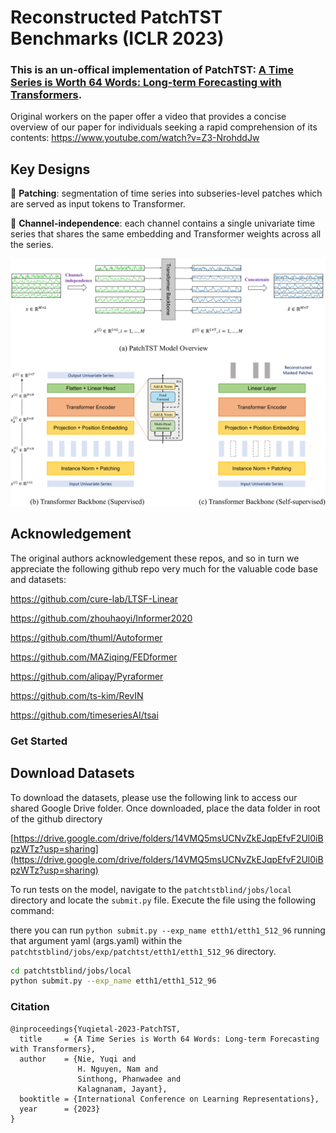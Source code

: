 # Reconstructed PatchTST Benchmarks (ICLR 2023)

### This is an un-offical implementation of PatchTST: [A Time Series is Worth 64 Words: Long-term Forecasting with Transformers](https://arxiv.org/abs/2211.14730). 

Original workers on the paper offer a video that provides a concise overview of our paper for individuals seeking a rapid comprehension of its contents: https://www.youtube.com/watch?v=Z3-NrohddJw


## Key Designs

:star2: **Patching**: segmentation of time series into subseries-level patches which are served as input tokens to Transformer.

:star2: **Channel-independence**: each channel contains a single univariate time series that shares the same embedding and Transformer weights across all the series.

![alt text](https://github.com/xmootoo/patchtstblind/blob/main/assets/model.png)

## Acknowledgement

The original authors acknowledgement these repos, and so in turn we appreciate the following github repo very much for the valuable code base and datasets:

https://github.com/cure-lab/LTSF-Linear

https://github.com/zhouhaoyi/Informer2020

https://github.com/thuml/Autoformer

https://github.com/MAZiqing/FEDformer

https://github.com/alipay/Pyraformer

https://github.com/ts-kim/RevIN

https://github.com/timeseriesAI/tsai


### Get Started

## Download Datasets

To download the datasets, please use the following link to access our shared Google Drive folder. Once downloaded, place the data folder in root of the github directory

[https://drive.google.com/drive/folders/14VMQ5msUCNvZkEJqpEfvF2Ul0iBpzWTz?usp=sharing](https://drive.google.com/drive/folders/14VMQ5msUCNvZkEJqpEfvF2Ul0iBpzWTz?usp=sharing)

To run tests on the model, navigate to the `patchtstblind/jobs/local` directory and locate the `submit.py` file. Execute the file using the following command:

there you can run ``python submit.py --exp_name etth1/etth1_512_96`` running that argument yaml (args.yaml) within the ``patchtstblind/jobs/exp/patchtst/etth1/etth1_512_96`` directory.

```bash
cd patchtstblind/jobs/local
python submit.py --exp_name etth1/etth1_512_96
```


### Citation 

```
@inproceedings{Yuqietal-2023-PatchTST,
  title     = {A Time Series is Worth 64 Words: Long-term Forecasting with Transformers},
  author    = {Nie, Yuqi and
               H. Nguyen, Nam and
               Sinthong, Phanwadee and 
               Kalagnanam, Jayant},
  booktitle = {International Conference on Learning Representations},
  year      = {2023}
}
```